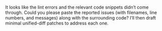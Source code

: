 It looks like the lint errors and the relevant code snippets didn’t come through. Could you please paste the reported issues (with filenames, line numbers, and messages) along with the surrounding code? I’ll then draft minimal unified-diff patches to address each one.